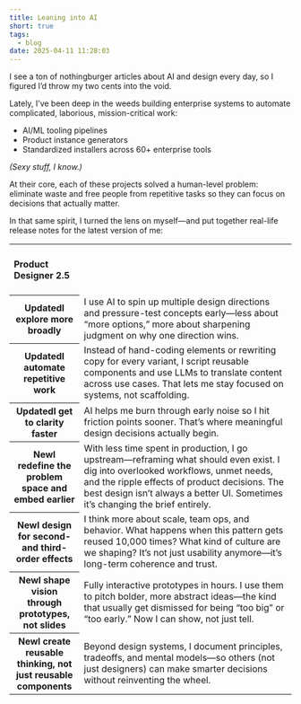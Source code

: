 ```yaml
---
title: Leaning into AI
short: true
tags:
  - blog
date: 2025-04-11 11:28:03
---
```


I see a ton of nothingburger articles about AI and design every day, so I figured I’d throw my two cents into the void.

Lately, I’ve been deep in the weeds building enterprise systems to automate complicated, laborious, mission-critical work:

- AI/ML tooling pipelines  
- Product instance generators  
- Standardized installers across 60+ enterprise tools  

*(Sexy stuff, I know.)*

At their core, each of these projects solved a human-level problem: eliminate waste and free people from repetitive tasks so they can focus on decisions that actually matter.

In that same spirit, I turned the lens on myself—and put together real-life release notes for the latest version of me:

<table>
 <tr>
  <td><h4>Product Designer 2.5</h4></td>
 </tr>
  <tr>
    <th style="max-width: 175px;"><span class="tag">Updated</span>I explore more broadly</th>
    <td>I use AI to spin up multiple design directions and pressure-test concepts early—less about “more options,” more about sharpening judgment on why one direction wins.</td>
  </tr>
  <tr>
    <th style="max-width: 175px;"><span class="tag">Updated</span>I automate repetitive work</th>
    <td>Instead of hand-coding elements or rewriting copy for every variant, I script reusable components and use LLMs to translate content across use cases. That lets me stay focused on systems, not scaffolding.</td>
  </tr>
  <tr>
    <th style="max-width: 175px;"><span class="tag">Updated</span>I get to clarity faster</th>
    <td>AI helps me burn through early noise so I hit friction points sooner. That’s where meaningful design decisions actually begin.</td>
  </tr>
  <tr>
    <th style="max-width: 175px;"><span class="tag tag--new">New</span>I redefine the problem space and embed earlier</th>
    <td>With less time spent in production, I go upstream—reframing what should even exist. I dig into overlooked workflows, unmet needs, and the ripple effects of product decisions. The best design isn’t always a better UI. Sometimes it’s changing the brief entirely.</td>
  </tr>
  <tr>
    <th style="max-width: 175px;"><span class="tag tag--new">New</span>I design for second- and third-order effects</th>
    <td>I think more about scale, team ops, and behavior. What happens when this pattern gets reused 10,000 times? What kind of culture are we shaping? It’s not just usability anymore—it’s long-term coherence and trust.</td>
  </tr>
  <tr>
    <th style="max-width: 175px;"><span class="tag tag--new">New</span>I shape vision through prototypes, not slides</th>
    <td>Fully interactive prototypes in hours. I use them to pitch bolder, more abstract ideas—the kind that usually get dismissed for being “too big” or “too early.” Now I can show, not just tell.</td>
  </tr>
  <tr>
    <th style="max-width: 175px;"><span class="tag tag--new">New</span>I create reusable thinking, not just reusable components</th>
    <td>Beyond design systems, I document principles, tradeoffs, and mental models—so others (not just designers) can make smarter decisions without reinventing the wheel.</td>
  </tr>
</table>
